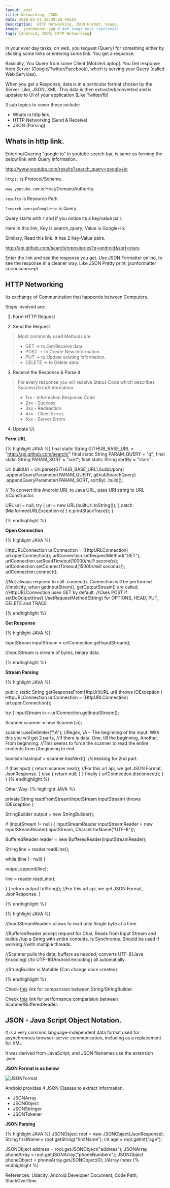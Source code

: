 ```yaml
---
layout: post
title: Networking, JSON
date: 2018-03-21 10:30:20 +0530
description:  HTTP Networking, JSON Format, Usage. 
image:  jsonbanner.jpg # Add image post (optional)
tags: [Android, JSON, HTTP Networking]
---
```


In your ever day tasks, on web, you request (Query) for something either 
by clicking some links or entering some link. You get a response.

Basically, You Query from some Client (Mobile/Laptop]. You Get response 
from Server (Google/Twitter/Facebook), which is serving your Query 
(called Web Services).

When you get a Response, data is in a particular format chosen by the Server. 
Like, JSON, XML.  This data is then extracted/converted and is 
updated to UI of your application (Like Twitter/fb)

3 sub topics to cover these include:

* Whats in http link.
* HTTP Networking (Send & Receive) 
* JSON (Parsing)

## Whats in http link.

Entering/Quering "google io" in youtube search bar, is same as forming 
the below link with Query information.

http://www.youtube.com/results?search_query=google+io

`https:` is Protocol/Scheme.

`www.youtube.com` is Host/Domain/Authority.

`results` is Resource Path.

`?search_query=Google+io` is Query.

Query starts with `?` and if you notice its a key/value pair. 

Here in this link, Key is search_query; Value is Google+io.

Similary, Read this link. It has 2 Key-Value pairs.

http://api.github.com/search/repositories?q=android&sort=stars

Enter the link and see the response you get. Use JSON Formatter online, 
to see the response in a cleaner way. Like JSON Pretty print, 
jsonformatter curiousconcept 


## HTTP Networking

Its exchange of Communication that happends between Computers.

Steps involved are:

1. Form HTTP Request

2. Send the Request
> Most commonly used Methods are
> * GET    -> to Get/Receive data
> * POST   -> to Create New Information.
> * PUT    -> to Update existing Information.
> * DELETE -> to Delete data.

3. Receive the Response & Parse it.
> For every response you will receive Status Code which describes 
  Success/Error/Information.
> * 1xx - Information Response Code
> * 2xx - Success 
> * 3xx - Redirection
> * 4xx - Client Errors
> * 5xx - Server Errors

4. Update UI.

  **Form URL**

{% highlight JAVA %}
final static String GITHUB_BASE_URL = "http://api.github.com/search/"
final static String PARAM_QUERY = "q";
final static String PARAM_SORT = "sort";
final static String sortBy = "stars";
    
Uri buildUri = Uri.parse(GITHUB_BASE_URL).buildUpon()
              .appendQueryParameter(PARAM_QUERY, githubSearchQuery)
              .appendQueryParameter(PARAM_SORT, sortBy)
              .build();          
    
// To convert this Android URI, to Java URL, pass URI string to URL 
//Constructor.

URL url = null;
try {
    url = new URL(builtUri.toString());
 } catch (MalformedURLException e) {
 	e.printStackTrace();
 }

{% endhighlight %}

  **Open Connection**

{% highlight JAVA %}

HttpURLConnection urlConnection = (HttpURLConnection) url.openConnection();
urlConnection.setRequestMethod("GET"); 
urlConnection.setReadTimeout(10000/*milli seconds*/);
urlConnection.setConnectTimeout(15000/*milli seconds*/);
urlConnection.connect();

//Not always required to call .connect(). Connection will be performed 
//implicity, when getInputStrem(), getOutputStream() are called.
//HttpURLConnection uses GET by default.
//Uses POST if setDoOutput(true)
//setRequestMethod(String) for OPTIONS, HEAD, PUT, DELETE and TRACE 

{% endhighlight %}

  **Get Response**

{% highlight JAVA %}

InputStream inputStream = urlConnection.getInputStream();

//inputStream is stream of bytes, binary data.

{% endhighlight %}

  **Stream Parsing**

{% highlight JAVA %}

  public static String getResponseFromHttpUrl(URL url) 
  throws IOException 
 {
   HttpURLConnection urlConnection = 
   (HttpURLConnection) url.openConnection();

   try {
   InputStream in = urlConnection.getInputStream();

   Scanner scanner = new Scanner(in);

   scanner.useDelimiter("\\A"); 
   //Regex, \A – The beginning of the input. With this you will get 2 parts,
   //if there is data. One, till the beginning, Another, From beginning.
   //This seems to force the scanner to read the entire contents from
   //beginning to end.

   boolean hasInput = scanner.hasNext(); //checking for 2nd part.

   if (hasInput) {
   return scanner.next(); 
   //For this url api, we get JSON Format, JsonResponse.
   } else {
   return null;
   }
  } finally {
   urlConnection.disconnect();
  }
}
{% endhighlight %}

Other Way: 
{% highlight JAVA %}

 private String readFromStream(InputStream inputStream) 
 throws IOException {

  StringBuilder output = new StringBuilder();

  if (inputStream != null) {
   InputStreamReader inputStreamReader = 
   			new InputStreamReader(inputStream, 
   			Charset.forName("UTF-8"));

   BufferedReader reader = new BufferedReader(inputStreamReader);

   String line = reader.readLine();

   while (line != null) {

   output.append(line);

   line = reader.readLine();

   }
  }
  return output.toString(); 
  //For this url api, we get JSON Format, JsonResponse.
}

{% endhighlight %}

{% highlight JAVA %}

//InputStreamReader< allows to read only Single byte at a time. 

//BufferedReader accept request for Char, Reads from Input Stream and builds
//up a String with entire contents. Is Synchronus. Should be used if working
//with multiple threads.

//Scanner pulls the data, buffers as needed, converts UTF-8(Java Encoding) 
//to UTF-16(Android encoding) all automatially.

//StringBuilder is Mutable (Can change once created).

{% endhighlight %}

Check <a href="http://stackoverflow.com/questions/8798403/string-is-immutable-what-exactly-is-the-meaning" target="_blank">this</a> link for  comparision between String/StringBuilder.

Check <a href="http://www.davismol.net/2015/05/07/bufferedreader-and-fileinputstream-vs-scanner-performance-comparison-in-reading-and-parsing-a-200k-lines-text-file/" target="_blank">this</a> link for performance comparision between Scanner/BufferedReader.

## JSON - Java Script Object Notation.

It is a very common language-independent data format used for asynchronous browser–server communication, including as a replacement for XML 

It was derived from JavaScript, and JSON filenames use the extension .json.

**JSON Format is as below**

![JSONFormat]({{site.baseurl}}/images/jsonformat.jpg)

Android provides 4 JSON Classes to extract information.

* JSONArray
* JSONObject
* JSONStringer
* JSONTokener

**JSON Parsing**

{% highlight JAVA %}
JSONObject        root = new JSONObject(JsonResponse);
String       firstName = root.getString("firstName");
int                age = root.getInt("age");

JSONObject     address = root.getJSONObject("address");
JSONArray   phoneArray = root.getJSONArray("phoneNumbers");
JSONObject phoneObject = phoneArray.getJSONObject(0); //Array index
{% endhighlight %}

References: Udacity, Android Developer Document, Code Path, StackOverflow.